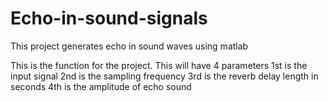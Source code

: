 # Echo-in-sound-signals
This project generates echo in sound waves using matlab

This is the function for the project. This will have 4 parameters
1st is the input signal
2nd is the sampling frequency
3rd is the reverb delay length in seconds
4th is the amplitude of echo sound
